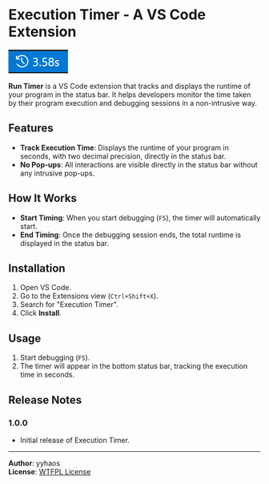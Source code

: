 # Execution Timer - A VS Code Extension

![feature X](images/image.png)

**Run Timer** is a VS Code extension that tracks and displays the runtime of your program in the status bar. It helps developers monitor the time taken by their program execution and debugging sessions in a non-intrusive way.

## Features

- **Track Execution Time**: Displays the runtime of your program in seconds, with two decimal precision, directly in the status bar.
- **No Pop-ups**: All interactions are visible directly in the status bar without any intrusive pop-ups.

## How It Works

- **Start Timing**: When you start debugging (`F5`), the timer will automatically start.
- **End Timing**: Once the debugging session ends, the total runtime is displayed in the status bar.

## Installation

1. Open VS Code.
2. Go to the Extensions view (`Ctrl+Shift+X`).
3. Search for "Execution Timer".
4. Click **Install**.

## Usage

1. Start debugging (`F5`).
2. The timer will appear in the bottom status bar, tracking the execution time in seconds.

## Release Notes

### 1.0.0

- Initial release of Execution Timer.

---

**Author**: yyhaos  
**License**: [WTFPL License](LICENSE)
